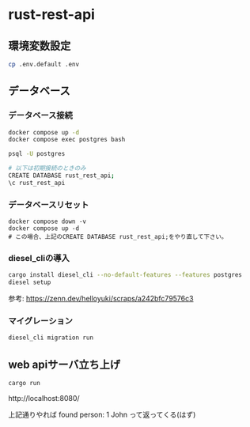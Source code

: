 # rust-rest-api

## 環境変数設定
```bash
cp .env.default .env
```

## データベース

### データベース接続
```bash
docker compose up -d
docker compose exec postgres bash

psql -U postgres

# 以下は初期接続のときのみ
CREATE DATABASE rust_rest_api;
\c rust_rest_api
```

### データベースリセット

```
docker compose down -v
docker compose up -d
# この場合、上記のCREATE DATABASE rust_rest_api;をやり直して下さい。
```

### diesel_cliの導入
```bash
cargo install diesel_cli --no-default-features --features postgres
diesel setup
```

参考: https://zenn.dev/helloyuki/scraps/a242bfc79576c3

### マイグレーション
```bash
diesel_cli migration run
```

## web apiサーバ立ち上げ
```bash
cargo run
```

http://localhost:8080/

上記通りやれば
found person: 1 John
って返ってくる(はず)

